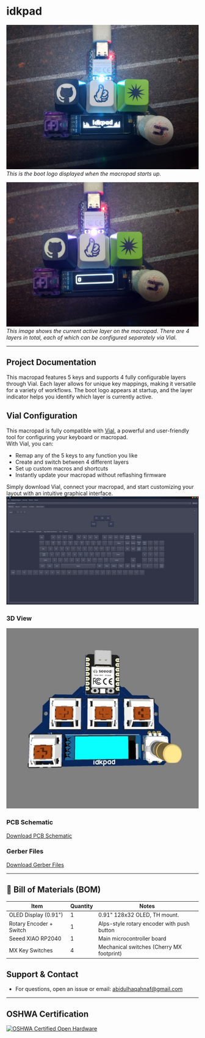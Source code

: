# idkpad

![Boot Logo](./assets/logo.jpg)  
*This is the boot logo displayed when the macropad starts up.*

![Layer Indicator](./assets/layer.jpg)  
*This image shows the current active layer on the macropad. There are 4 layers in total, each of which can be configured separately via Vial.*

---

## Project Documentation

This macropad features 5 keys and supports 4 fully configurable layers through Vial. Each layer allows for unique key mappings, making it versatile for a variety of workflows. The boot logo appears at startup, and the layer indicator helps you identify which layer is currently active.
## Vial Configuration

This macropad is fully compatible with [Vial](https://get.vial.today/), a powerful and user-friendly tool for configuring your keyboard or macropad.  
With Vial, you can:

- Remap any of the 5 keys to any function you like
- Create and switch between 4 different layers
- Set up custom macros and shortcuts
- Instantly update your macropad without reflashing firmware

Simply download Vial, connect your macropad, and start customizing your layout with an intuitive graphical interface.
![Vial](./assets/vial.png)
### 3D View
![3D View](./assets/3d-view.jpeg)

### PCB Schematic
[Download PCB Schematic](./hardware/idkpad_schematic.pdf)

### Gerber Files
[Download Gerber Files](./hardware/idkpad_gerbers.zip)

---

## 🧾 Bill of Materials (BOM)

| Item                   | Quantity | Notes                                      |
|------------------------|----------|--------------------------------------------|
| OLED Display (0.91")   | 1        | 0.91" 128x32 OLED, TH mount.               |
| Rotary Encoder + Switch| 1        | Alps-style rotary encoder with push button |
| Seeed XIAO RP2040      | 1        | Main microcontroller board                 |
| MX Key Switches        | 4        | Mechanical switches (Cherry MX footprint)  |

## Support & Contact

- For questions, open an issue or email: abidulhaqahnaf@gmail.com

---

## OSHWA Certification

[![OSHWA Certified Open Hardware](https://www.oshwa.org/assets/oshw-certification-logo.png)](https://certification.oshwa.org/)
